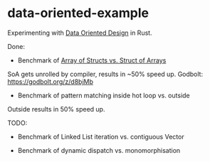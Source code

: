 # data-oriented-example

Experimenting with [Data Oriented Design](https://en.wikipedia.org/wiki/Data-oriented_design) in Rust.

Done: 

* Benchmark of [Array of Structs vs. Struct of Arrays](https://en.wikipedia.org/wiki/AoS_and_SoA)

SoA gets unrolled by compiler, results in ~50% speed up. 
Godbolt: https://godbolt.org/z/d8bjMb

* Benchmark of pattern matching inside hot loop vs. outside

Outside results in 50% speed up.


TODO:


* Benchmark of Linked List iteration vs. contiguous Vector

* Benchmark of dynamic dispatch vs. monomorphisation
